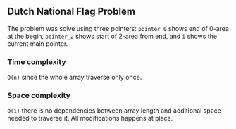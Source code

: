 ## Dutch National Flag Problem
The problem was solve using three pointers: `pointer_0` shows end of 0-area at the begin, `pointer_2` shows
start of 2-area from end, and `i` shows the current main pointer.  

### Time complexity
`O(n)` since the whole array traverse only once.

### Space complexity
`O(1)` there is no dependencies between array length and additional space needed to traverse it. All modifications happens
at place.
